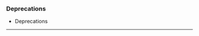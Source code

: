 
### Deprecations
<!--- MANDATORY -->
<!--- list down the deprecations associated with this pull request -->
- Deprecations

---
